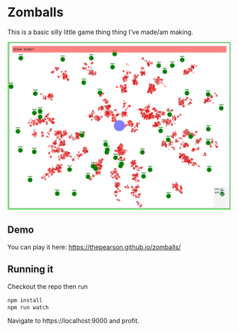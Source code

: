 # Zomballs

This is a basic silly little game thing thing I've made/am making.

![Screenshot](https://raw.githubusercontent.com/thepearson/zomballs/main/img/screenshot.png)

## Demo

You can play it here: https://thepearson.github.io/zomballs/


## Running it

Checkout the repo then run

```
npm install
npm run watch
```

Navigate to https://localhost:9000 and profit.